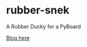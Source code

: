 # rubber-snek
A Rubber Ducky for a PyBoard

[Blog here](https://www.openlearning.com/u/evank/securityjobapplication/something_awesome)
